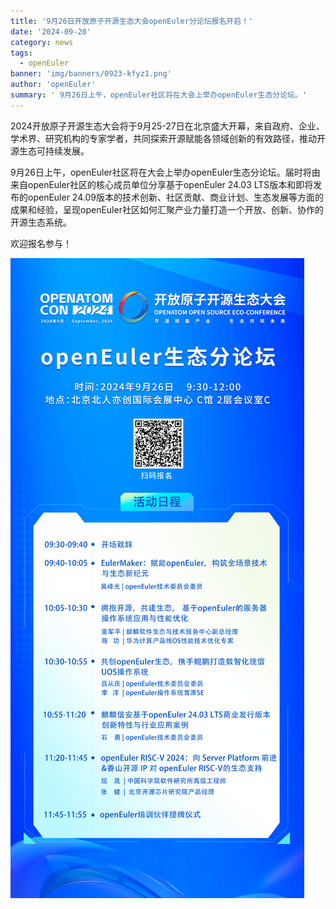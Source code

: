 ```yaml
---
title: '9月26日开放原子开源生态大会openEuler分论坛报名开启！'
date: '2024-09-20'
category: news
tags:
  - openEuler
banner: 'img/banners/0923-kfyz1.png'
author: 'openEuler'
summary: ' 9月26日上午，openEuler社区将在大会上举办openEuler生态分论坛。'
---
```





2024开放原子开源生态大会将于9月25-27日在北京盛大开幕，来自政府、企业、学术界、研究机构的专家学者，共同探索开源赋能各领域创新的有效路径，推动开源生态可持续发展。

9月26日上午，openEuler社区将在大会上举办openEuler生态分论坛。届时将由来自openEuler社区的核心成员单位分享基于openEuler
24.03 LTS版本和即将发布的openEuler
24.09版本的技术创新、社区贡献、商业计划、生态发展等方面的成果和经验，呈现openEuler社区如何汇聚产业力量打造一个开放、创新、协作的开源生态系统。

欢迎报名参与！


![image2](./media/image1.png)

